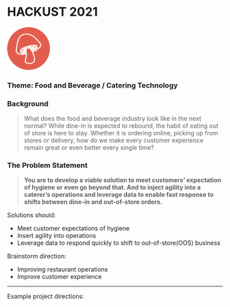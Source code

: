 # HACKUST 2021
<img src="/Media/Group_1.png" height="100px" width="100px" >

### **Theme**: Food and Beverage / Catering Technology

### Background

>What does the food and beverage industry look like in the next normal? While dine-in is expected to rebound, the habit of eating out of store is here to stay. Whether it is ordering online, picking up from stores or delivery, how do we make every customer experience remain great or even better every single time?

### The Problem Statement

>**You are to develop a viable solution to meet customers’ expectation of hygiene or even go beyond that. And to inject agility into a caterer’s operations and leverage data to enable fast response to shifts between dine-in and out-of-store orders.**

Solutions should:
* Meet customer expectations of hygiene
* Insert agility into operations
* Leverage data to respond quickly to shift to out-of-store(OOS) business

Brainstorm direction:
* Improving restaurant operations
* Improve customer experience

---

Example project directions:




